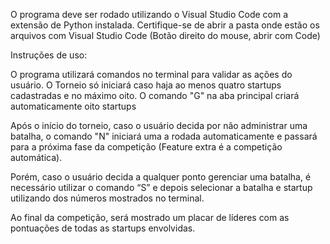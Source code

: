 O programa deve ser rodado utilizando o Visual Studio Code com a extensão de Python instalada.
Certifique-se de abrir a pasta onde estão os arquivos com Visual Studio Code (Botão direito do mouse, abrir com Code)


Instruções de uso:


O programa utilizará comandos no terminal para validar as ações do usuário.
O Torneio só iniciará caso haja ao menos quatro startups cadastradas e no máximo oito.
O comando "G" na aba principal criará automaticamente oito startups  


Após o início do torneio, caso o usuário decida por não administrar uma batalha, o comando  "N" iniciará uma a rodada automaticamente e passará para a próxima fase da competição (Feature extra é a competição automática).


Porém, caso o usuário decida a qualquer ponto gerenciar uma batalha, é necessário utilizar o comando “S” e depois selecionar a batalha e startup utilizando dos números mostrados no terminal.


Ao final da competição, será mostrado um placar de líderes com as pontuações de todas as startups envolvidas.
